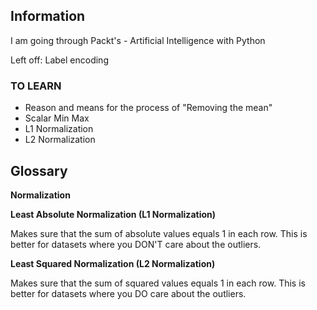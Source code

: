 
## Information

I am going through Packt's - Artificial Intelligence with Python

Left off: Label encoding




### TO LEARN

* Reason and means for the process of "Removing the mean"
* Scalar Min Max
* L1 Normalization
* L2 Normalization


## Glossary

**Normalization**

**Least Absolute Normalization (L1 Normalization)**

Makes sure that the sum of absolute values equals 1 in each row. This is better for datasets where you DON'T care about
the outliers.

**Least Squared Normalization (L2 Normalization)**

Makes sure that the sum of squared values equals 1 in each row. This is better for datasets where you DO care about
the outliers.